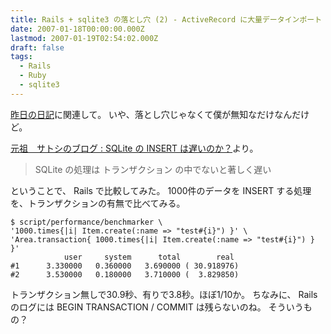 ```yaml
---
title: Rails + sqlite3 の落とし穴 (2) - ActiveRecord に大量データインポート
date: 2007-01-18T00:00:00.000Z
lastmod: 2007-01-19T02:54:02.000Z
draft: false
tags:
  - Rails
  - Ruby
  - sqlite3
---
```


[昨日の日記](/posts/20070117/p01)に関連して。 いや、落とし穴じゃなくて僕が無知なだけなんだけど。

[元祖　サトシのブログ : SQLite の INSERT は遅いのか？](http://www.randynetwork.com/blog/87)より。

> SQLite の処理は トランザクション の中でないと著しく遅い

ということで、 Rails で比較してみた。 1000件のデータを INSERT する処理を、トランザクションの有無で比べてみる。

```
$ script/performance/benchmarker \
'1000.times{|i| Item.create(:name => "test#{i}") }' \
'Area.transaction{ 1000.times{|i| Item.create(:name => "test#{i}") } }'
            user     system      total        real
#1      3.330000   0.360000   3.690000 ( 30.918976)
#2      3.530000   0.180000   3.710000 (  3.829850)
```

トランザクション無しで30.9秒、有りで3.8秒。ほぼ1/10か。 ちなみに、 Rails のログには BEGIN TRANSACTION / COMMIT は残らないのね。 そういうもの？
